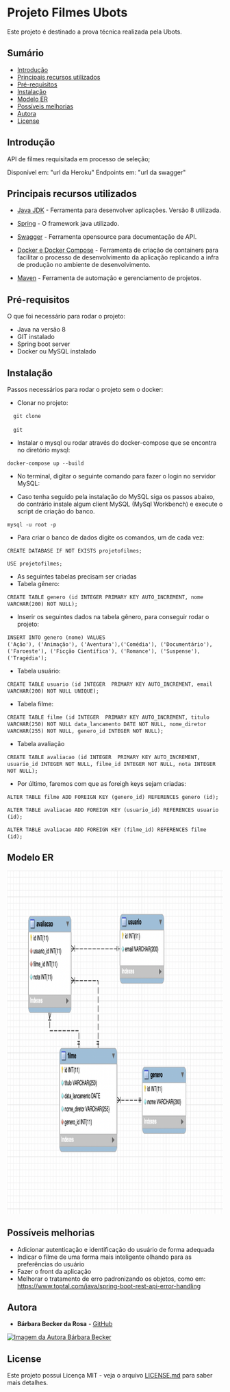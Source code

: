 # Projeto Filmes Ubots

Este projeto é destinado a prova técnica realizada pela Ubots.

## Sumário

  - [Introdução](#introdu%C3%A7%C3%A3o)
  - [Principais recursos utilizados](#principais-recursos-utilizados)
  - [Pré-requisitos](#pr%C3%A9-requisitos)
  - [Instalação](#instala%C3%A7%C3%A3o)
  - [Modelo ER](#modelo-er)
  - [Possíveis melhorias](#poss%C3%ADveis-melhorias)
  - [Autora](#autora)
  - [License](#license)

## Introdução

API de filmes requisitada em processo de seleção;

Disponível em: "url da Heroku"
Endpoints em: "url da swagger"

## Principais recursos utilizados

* [Java JDK](https://www.oracle.com/technetwork/java/javase/downloads/jdk8-downloads-2133151.html) - Ferramenta para desenvolver aplicações. Versão 8 utilizada.
  

* [Spring](https://spring.io/) - O framework java utilizado.
* [Swagger](https://swagger.io/) - Ferramenta opensource para documentação de API.
*  [Docker e Docker Compose](https://www.docker.com) - Ferramenta de criação de containers para facilitar o processo de desenvolvimento da aplicação replicando a infra de produção no ambiente de desenvolvimento.
* [Maven](https://maven.apache.org/) - Ferramenta de automação e gerenciamento de projetos.
  
## Pré-requisitos

O que foi necessário para rodar o projeto: 

- Java na versão 8
- GIT instalado
- Spring boot server
- Docker ou MySQL instalado

## Instalação

Passos necessários para rodar o projeto sem o docker: 

- Clonar no projeto: 
```
  git clone 
  
  git
```
- Instalar o mysql ou rodar através do docker-compose que se encontra no diretório mysql:
    
```
docker-compose up --build
```

- No terminal, digitar o seguinte comando para fazer o login no servidor MySQL:

- Caso tenha seguido pela instalação do MySQL siga os passos abaixo, do contrário instale algum client MySQL (MySql Workbench) e execute o script de criação do banco.

```
mysql -u root -p
```

- Para criar o banco de dados digite os comandos, um de cada vez:

```
CREATE DATABASE IF NOT EXISTS projetofilmes;
```

```
USE projetofilmes;
```

- As seguintes tabelas precisam ser criadas
- Tabela gênero:

```
CREATE TABLE genero (id INTEGER PRIMARY KEY AUTO_INCREMENT, nome VARCHAR(200) NOT NULL);
```

- Inserir os seguintes dados na tabela gênero, para conseguir rodar o projeto:

```
INSERT INTO genero (nome) VALUES 
('Ação'), ('Animação'), ('Aventura'),('Comédia'), ('Documentário'), ('Faroeste'), ('Ficção Científica'), ('Romance'), ('Suspense'), ('Tragédia');
```

- Tabela usuário:

```
CREATE TABLE usuario (id INTEGER  PRIMARY KEY AUTO_INCREMENT, email VARCHAR(200) NOT NULL UNIQUE);
```

- Tabela filme:

```
CREATE TABLE filme (id INTEGER  PRIMARY KEY AUTO_INCREMENT, titulo VARCHAR(250) NOT NULL data_lancamento DATE NOT NULL, nome_diretor VARCHAR(255) NOT NULL, genero_id INTEGER NOT NULL);
```

- Tabela avaliação

```
CREATE TABLE avaliacao (id INTEGER  PRIMARY KEY AUTO_INCREMENT, usuario_id INTEGER NOT NULL, filme_id INTEGER NOT NULL, nota INTEGER NOT NULL);
```

- Por último, faremos com que as foreigh keys sejam criadas: 

```
ALTER TABLE filme ADD FOREIGN KEY (genero_id) REFERENCES genero (id);
```

```
ALTER TABLE avaliacao ADD FOREIGN KEY (usuario_id) REFERENCES usuario (id);
```

```
ALTER TABLE avaliacao ADD FOREIGN KEY (filme_id) REFERENCES filme (id);
```

## Modelo ER

  <img 
  alt="Imagem do modelo ER" src="./assets/diagramaer.png" width="800" height="800">

## Possíveis melhorias

- Adicionar autenticação e identificação do usuário de forma adequada
- Indicar o filme de uma forma mais inteligente olhando para as preferências do usuário
- Fazer o front da aplicação
- Melhorar o tratamento de erro padronizando os objetos, como em: https://www.toptal.com/java/spring-boot-rest-api-error-handling

  
## Autora

* **Bárbara Becker da Rosa** -  [GitHub](https://github.com/barbbecker)

<a href="https://github.com/barbbecker">
  <img 
  alt="Imagem da Autora Bárbara Becker" src="https://avatars1.githubusercontent.com/u/39573350?s=460&v=4" width="100">
</a>


## License

Este projeto possui Licença MIT - veja o arquivo [LICENSE.md](LICENSE.md) para saber mais detalhes.
